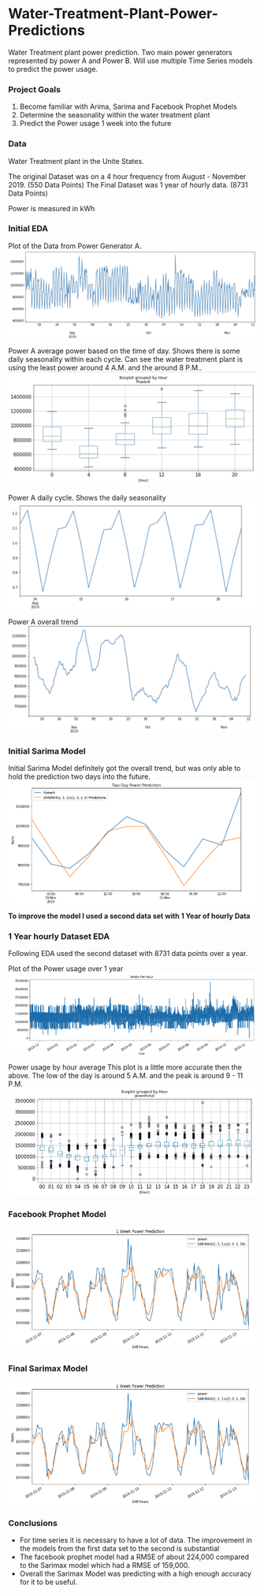 # Water-Treatment-Plant-Power-Predictions
Water Treatment plant power prediction.  Two main power generators represented by power A and Power B.  Will use multiple Time Series models to predict the power usage.  


### Project Goals
1. Become familiar with Arima, Sarima and Facebook Prophet Models 
2. Determine the seasonality within the water treatment plant 
3. Predict the Power usage 1 week into the future 


### Data
Water Treatment plant in the Unite States.  

The original Dataset was on a 4 hour frequency from August - November 2019.  (550 Data Points)
The Final Dataset was 1 year of hourly data. (8731 Data Points)

Power is measured in kWh

### Initial EDA 

Plot of the Data from Power Generator A. 
![](https://github.com/Landstein/Water-Treatment-Plant-Power-Predictions/blob/master/images/Power%20A%204%20Month%20Data.png)

Power A average power based on the time of day.  Shows there is some daily seasonality within each cycle.  Can see the water treatment plant is using the least power around 4 A.M. and the around 8 P.M.. 
![](https://github.com/Landstein/Water-Treatment-Plant-Power-Predictions/blob/master/images/Power%20A%204%20Month%20Box%20Plot%20.png)

Power A daily cycle.  Shows the daily seasonality 
![](https://github.com/Landstein/Water-Treatment-Plant-Power-Predictions/blob/master/images/ETS%204%20hour%20Cycle%20.png)

Power A overall trend
![](https://github.com/Landstein/Water-Treatment-Plant-Power-Predictions/blob/master/images/Power%20A%204%20month%20trend.png)

### Initial Sarima Model 
Initial Sarima Model definitely got the overall trend, but was only able to hold the prediction two days into the future.  
![](https://github.com/Landstein/Water-Treatment-Plant-Power-Predictions/blob/master/images/Power%20A%20Sarima%20Model.png)


**To improve the model I used a second data set with 1 Year of hourly Data** 


### 1 Year hourly Dataset EDA 
Following EDA used the second dataset with 8731 data points over a year. 

Plot of the Power usage over 1 year
![](https://github.com/Landstein/Water-Treatment-Plant-Power-Predictions/blob/master/images/Total%20Power%20data.png)


Power usage by hour average  This plot is a little more accurate then the above.  The low of the day is around 5 A.M. and the peak is around 9 - 11 P.M. 
![](https://github.com/Landstein/Water-Treatment-Plant-Power-Predictions/blob/master/images/Total%20Power%20Boxplot.png)


### Facebook Prophet Model 
![](https://github.com/Landstein/Water-Treatment-Plant-Power-Predictions/blob/master/images/Total%20Power%20Sarima.png)


### Final Sarimax Model 
![](https://github.com/Landstein/Water-Treatment-Plant-Power-Predictions/blob/master/images/Total%20Power%20Sarima.png)


### Conclusions 

- For time series it is necessary to have a lot of data. The improvement in the models from the first data set to the second is substantial
- The facebook prophet model had a RMSE of about 224,000 compared to the Sarimax model which had a RMSE of 159,000.  
- Overall the Sarimax Model was predicting with a high enough accuracy for it to be useful. 

